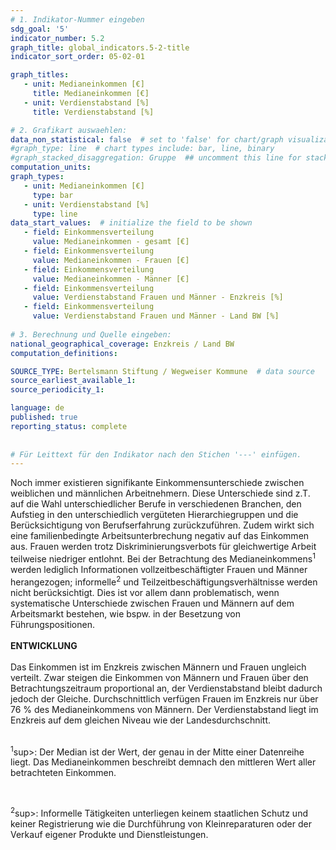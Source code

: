 ```yaml
---
# 1. Indikator-Nummer eingeben 
sdg_goal: '5'
indicator_number: 5.2
graph_title: global_indicators.5-2-title
indicator_sort_order: 05-02-01

graph_titles:
   - unit: Medianeinkommen [€]
     title: Medianeinkommen [€]
   - unit: Verdienstabstand [%]
     title: Verdienstabstand [%]

# 2. Grafikart auswaehlen: 
data_non_statistical: false  # set to 'false' for chart/graph visualization 
#graph_type: line  # chart types include: bar, line, binary 
#graph_stacked_disaggregation: Gruppe  ## uncomment this line for stacked bars. eplace 'Geschlecht' with the field of aggregation. 
computation_units: 
graph_types:
   - unit: Medianeinkommen [€]
     type: bar
   - unit: Verdienstabstand [%]
     type: line
data_start_values:  # initialize the field to be shown  
   - field: Einkommensverteilung
     value: Medianeinkommen - gesamt [€]
   - field: Einkommensverteilung
     value: Medianeinkommen - Frauen [€]
   - field: Einkommensverteilung
     value: Medianeinkommen - Männer [€]
   - field: Einkommensverteilung
     value: Verdienstabstand Frauen und Männer - Enzkreis [%]
   - field: Einkommensverteilung
     value: Verdienstabstand Frauen und Männer - Land BW [%]
  
# 3. Berechnung und Quelle eingeben: 
national_geographical_coverage: Enzkreis / Land BW
computation_definitions: 

SOURCE_TYPE: Bertelsmann Stiftung / Wegweiser Kommune  # data source  
source_earliest_available_1: 
source_periodicity_1: 

language: de   
published: true 
reporting_status: complete
 
 
# Für Leittext für den Indikator nach den Stichen '---' einfügen. 
---
```

Noch immer existieren signifikante Einkommensunterschiede zwischen weiblichen und männlichen Arbeitnehmern. Diese Unterschiede sind z.T. auf die Wahl unterschiedlicher Berufe in verschiedenen Branchen, den Aufstieg in den unterschiedlich vergüteten Hierarchiegruppen und die Berücksichtigung von Berufserfahrung zurückzuführen. Zudem wirkt sich eine familienbedingte Arbeitsunterbrechung negativ auf das Einkommen aus. Frauen werden trotz Diskriminierungsverbots für gleichwertige Arbeit teilweise niedriger entlohnt. Bei der Betrachtung des Medianeinkommens<sup>1</sup> werden lediglich Informationen vollzeitbeschäftigter Frauen und Männer herangezogen; informelle<sup>2</sup> und Teilzeitbeschäftigungsverhältnisse werden nicht berücksichtigt. Dies ist vor allem dann problematisch, wenn systematische Unterschiede zwischen Frauen und Männern auf dem Arbeitsmarkt bestehen, wie bspw. in der Besetzung von Führungspositionen. <br>
<br>
**ENTWICKLUNG** <br>
<br>
Das Einkommen ist im Enzkreis zwischen Männern und Frauen ungleich verteilt. Zwar steigen die Einkommen von Männern und Frauen über den Betrachtungszeitraum proportional an, der Verdienstabstand bleibt dadurch jedoch der Gleiche. Durchschnittlich verfügen Frauen im Enzkreis nur über 76 % des Medianeinkommens von Männern. Der Verdienstabstand liegt im Enzkreis auf dem gleichen Niveau wie der Landesdurchschnitt.<br>
<br>
<p><sup>1</sup>sup>: Der Median ist der Wert, der genau in der Mitte einer Datenreihe liegt. Das Medianeinkommen beschreibt demnach den mittleren Wert aller betrachteten Einkommen.</p> <br>
<p><sup>2</sup>sup>: Informelle Tätigkeiten unterliegen keinem staatlichen Schutz und keiner Registrierung wie die Durchführung von Kleinreparaturen oder der Verkauf eigener Produkte und Dienstleistungen.</p><br>
